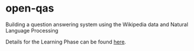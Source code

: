 # open-qas
Building a question answering system using the Wikipedia data and Natural Language Processing

Details for the Learning Phase can be found [here](learning-phase/).